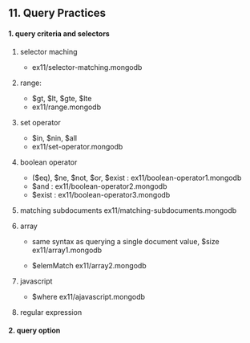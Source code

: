 ## 11. Query Practices

#### 1. query criteria and selectors
   
1.  selector maching
    -   ex11/selector-matching.mongodb

2.  range:
    -   $gt, $lt, $gte, $lte
    -   ex11/range.mongodb

3.  set operator
    -   $in, $nin, $all
    -   ex11/set-operator.mongodb

4.  boolean operator
    -   ($eq), $ne, $not, $or, $exist : ex11/boolean-operator1.mongodb
    -   $and : ex11/boolean-operator2.mongodb
    -   $exist : ex11/boolean-operator3.mongodb
   
5.  matching subdocuments
     ex11/matching-subdocuments.mongodb

6.  array
    -   same syntax as querying a single document value, $size
        ex11/array1.mongodb

    -   $elemMatch
        ex11/array2.mongodb

7.  javascript
    -   $where
        ex11/ajavascript.mongodb
  
  
8.  regular expression




#### 2. query option
